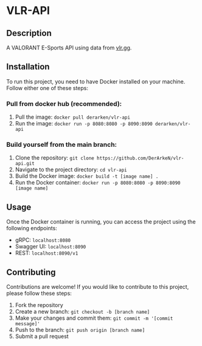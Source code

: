 # VLR-API

## Description

A VALORANT E-Sports API using data from [vlr.gg](https://vlr.gg).

## Installation

To run this project, you need to have Docker installed on your machine. Follow either one of these steps:

### Pull from docker hub (recommended):

1. Pull the image: `docker pull derarken/vlr-api`
2. Run the image: `docker run -p 8080:8080 -p 8090:8090 derarken/vlr-api`

### Build yourself from the main branch:

1. Clone the repository: `git clone https://github.com/DerArkeN/vlr-api.git`
2. Navigate to the project directory: `cd vlr-api`
3. Build the Docker image: `docker build -t [image name] .`
4. Run the Docker container: `docker run -p 8080:8080 -p 8090:8090 [image name]`

## Usage

Once the Docker container is running, you can access the project using the following endpoints:

- gRPC: `localhost:8080`
- Swagger UI: `localhost:8090`
- REST: `localhost:8090/v1`

## Contributing

Contributions are welcome! If you would like to contribute to this project, please follow these steps:

1. Fork the repository
2. Create a new branch: `git checkout -b [branch name]`
3. Make your changes and commit them: `git commit -m '[commit message]'`
4. Push to the branch: `git push origin [branch name]`
5. Submit a pull request
